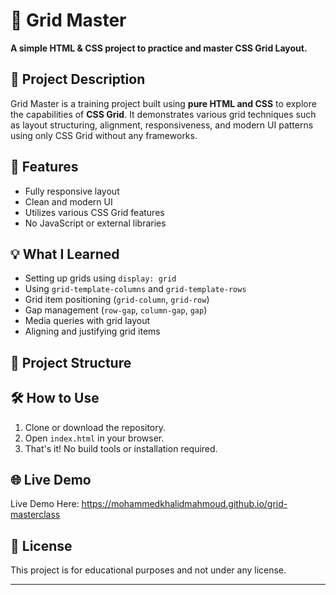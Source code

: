 # 🧱 Grid Master

**A simple HTML & CSS project to practice and master CSS Grid Layout.**

## 📌 Project Description

Grid Master is a training project built using **pure HTML and CSS** to explore the capabilities of **CSS Grid**. It demonstrates various grid techniques such as layout structuring, alignment, responsiveness, and modern UI patterns using only CSS Grid without any frameworks.

## 🚀 Features

- Fully responsive layout
- Clean and modern UI
- Utilizes various CSS Grid features
- No JavaScript or external libraries

## 💡 What I Learned

- Setting up grids using `display: grid`
- Using `grid-template-columns` and `grid-template-rows`
- Grid item positioning (`grid-column`, `grid-row`)
- Gap management (`row-gap`, `column-gap`, `gap`)
- Media queries with grid layout
- Aligning and justifying grid items

## 📂 Project Structure

## 🛠️ How to Use

1. Clone or download the repository.
2. Open `index.html` in your browser.
3. That's it! No build tools or installation required.

## 🌐 Live Demo

Live Demo Here: https://mohammedkhalidmahmoud.github.io/grid-masterclass

## 📄 License

This project is for educational purposes and not under any license.

---
